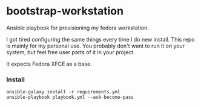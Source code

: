 # bootstrap-workstation
Ansible playbook for provisioning my fedora workstation.

I got tired configuring the same things every time I do new install.
This repo is mainly for my personal use. You probably don't want to run it on your system, but feel free user parts of it in your project.

It expects Fedora XFCE as a base.

### Install
```
ansible-galaxy install -r requirements.yml
ansible-playbook playbook.yml --ask-become-pass
```
